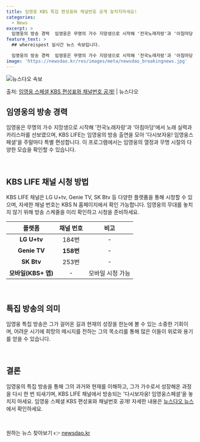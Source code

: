 ```yaml
---
title: 임영웅 KBS 특집 편성표와 채널번호 공개 놓치지마세요!
categories:
  - News
excerpt: >
  임영웅의 방송 경력  임영웅은 무명의 가수 지망생으로 시작해 '전국노래자랑'과 '아침마당'에서 그의 노래 실…
feature_text: >
  ## whereispost 실시간 뉴스 속보입니다.

  임영웅의 방송 경력  임영웅은 무명의 가수 지망생으로 시작해 '전국노래자랑'과 '아침마당'에서 그의 노래 실…
image: 'https://newsdao.kr/res/images/meta/newsdao_breakingnews.jpg'
---
```


![뉴스다오 속보](https://newsdao.kr/res/images/meta/newsdao_breakingnews.jpg)

<p>출처: <a href="https://newsdao.kr/4650" rel="dofollow">임영웅 스페셜 KBS 편성표와 채널번호 공개!</a> | 뉴스다오</p>

<h2 data-ke-size="size26">임영웅의 방송 경력</h2>
임영웅은 무명의 가수 지망생으로 시작해 '전국노래자랑'과 '아침마당'에서 노래 실력과 카리스마를 선보였으며, KBS LIFE는 임영웅의 방송 출연을 모아 '다시보자웅! 임영웅스페셜'을 주말마다 특별 편성합니다. 이 프로그램에서는 임영웅의 열정과 무명 시절의 다양한 모습을 확인할 수 있습니다.

<p data-ke-size="size16">&nbsp;</p>

<h2 data-ke-size="size26">KBS LIFE 채널 시청 방법</h2>
KBS LIFE 채널은 LG U+tv, Genie TV, SK Btv 등 다양한 플랫폼을 통해 시청할 수 있으며, 자세한 채널 번호는 KBS N 홈페이지에서 확인 가능합니다. 임영웅의 무대를 놓치지 않기 위해 방송 스케줄을 미리 확인하고 시청을 준비하세요.

<table>
<thead>
<tr>
<th style="text-align: center;">플랫폼</th>
<th style="text-align: center;">채널 번호</th>
<th style="text-align: center;">비고</th>
</tr>
</thead>
<tbody>
<tr>
<td style="text-align: center;"><b>LG U+tv</b></td>
<td style="text-align: center;">184번</td>
<td style="text-align: center;">-</td>
</tr>
<tr>
<td style="text-align: center;"><b>Genie TV</b></td>
<td style="text-align: center;"><b>158번</b></td>
<td style="text-align: center;">-</td>
</tr>
<tr>
<td style="text-align: center;"><b>SK Btv</b></td>
<td style="text-align: center;">253번</td>
<td style="text-align: center;">-</td>
</tr>
<tr>
<td style="text-align: center;"><b>모바일(KBS+ 앱)</b></td>
<td style="text-align: center;">-</td>
<td style="text-align: center;">모바일 시청 가능</td>
</tr>
</tbody>
</table>

<p data-ke-size="size16">&nbsp;</p>

<h2 data-ke-size="size26">특집 방송의 의미</h2>
임영웅 특집 방송은 그가 걸어온 길과 현재의 성장을 한눈에 볼 수 있는 소중한 기회이며, 어려운 시기에 희망의 메시지를 전하는 그의 목소리를 통해 많은 이들이 위로와 용기를 얻을 수 있습니다.

<p data-ke-size="size16">&nbsp;</p>

<h2 data-ke-size="size26">결론</h2>
임영웅의 특집 방송을 통해 그의 과거와 현재를 이해하고, 그가 가수로서 성장해온 과정을 다시 한 번 되새기며, KBS LIFE 채널에서 방송되는 '다시보자웅! 임영웅스페셜'을 놓치지 마세요. 임영웅 스페셜 KBS 편성표와 채널번호 공개! 자세한 내용은 <a href="https://newsdao.kr/4650">뉴스다오 뉴스</a>에서 확인하세요.

<p data-ke-size="size16">&nbsp;</p> 

원하는 뉴스 찾아보기 👉 <a href="https://newsdao.kr" rel="dofollow">newsdao.kr</a>


